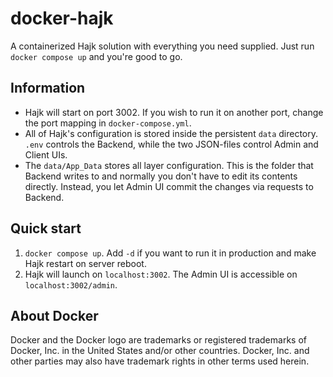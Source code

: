 # docker-hajk
A containerized Hajk solution with everything you need supplied. Just run `docker compose up` and you're good to go.

## Information
- Hajk will start on port 3002. If you wish to run it on another port, change the port mapping in `docker-compose.yml`. 
- All of Hajk's configuration is stored inside the persistent `data` directory. `.env` controls the Backend, while the two JSON-files control Admin and Client UIs. 
- The `data/App_Data` stores all layer configuration. This is the folder that Backend writes to and normally you don't have to edit its contents directly. Instead, you let Admin UI commit the changes via requests to Backend. 

## Quick start
1. `docker compose up`. Add `-d` if you want to run it in production and make Hajk restart on server reboot.
1. Hajk will launch on `localhost:3002`. The Admin UI is accessible on `localhost:3002/admin`. 

## About Docker
Docker and the Docker logo are trademarks or registered trademarks of Docker, Inc. in the United States and/or other countries. Docker, Inc. and other parties may also have trademark rights in other terms used herein.
